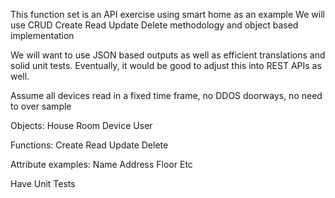 This function set is an API exercise using smart home as an example 
We will use CRUD
    Create
    Read
    Update
    Delete 
methodology and object based implementation 

We will want to use JSON based outputs as well as efficient translations and solid unit tests. 
Eventually, it would be good to adjust this into REST APIs as well. 

Assume all devices read in a fixed time frame, no DDOS doorways, no need to over sample

Objects:
House 
Room 
Device 
User 

Functions: 
	Create 
Read 
Update 
Delete 

Attribute examples: 
	Name
	Address 
	Floor 
	Etc 

Have Unit Tests 
